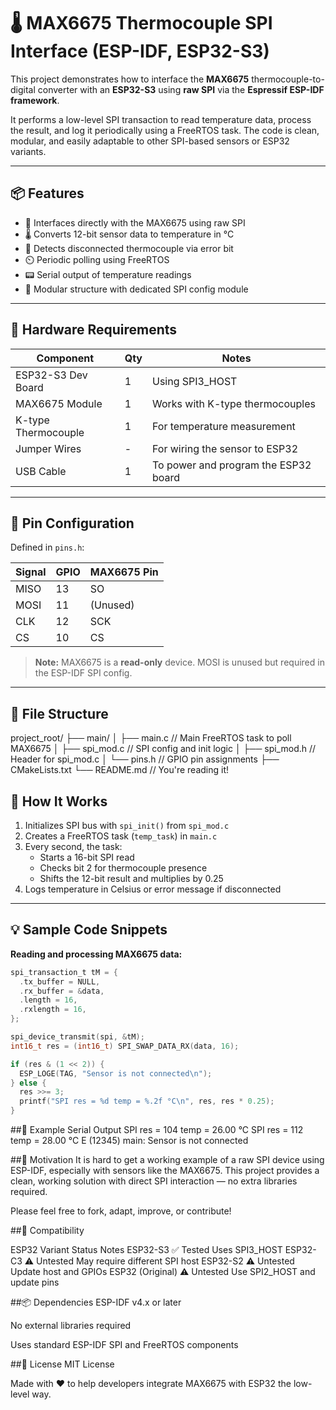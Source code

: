 # 🌡️ MAX6675 Thermocouple SPI Interface (ESP-IDF, ESP32-S3)

This project demonstrates how to interface the **MAX6675** thermocouple-to-digital converter with an **ESP32-S3** using **raw SPI** via the **Espressif ESP-IDF framework**.

It performs a low-level SPI transaction to read temperature data, process the result, and log it periodically using a FreeRTOS task. The code is clean, modular, and easily adaptable to other SPI-based sensors or ESP32 variants.

---

## 📦 Features

- 🔌 Interfaces directly with the MAX6675 using raw SPI
- 🌡️ Converts 12-bit sensor data to temperature in °C
- 🧠 Detects disconnected thermocouple via error bit
- ⏲️ Periodic polling using FreeRTOS
- 📟 Serial output of temperature readings
- 🧩 Modular structure with dedicated SPI config module

---

## 🧰 Hardware Requirements

| Component             | Qty | Notes                                   |
|-----------------------|-----|-----------------------------------------|
| ESP32-S3 Dev Board    | 1   | Using SPI3_HOST                         |
| MAX6675 Module        | 1   | Works with K-type thermocouples         |
| K-type Thermocouple   | 1   | For temperature measurement             |
| Jumper Wires          | -   | For wiring the sensor to ESP32          |
| USB Cable             | 1   | To power and program the ESP32 board    |

---

## 🔌 Pin Configuration

Defined in `pins.h`:

| Signal | GPIO | MAX6675 Pin |
|--------|------|-------------|
| MISO   | 13   | SO          |
| MOSI   | 11   | (Unused)    |
| CLK    | 12   | SCK         |
| CS     | 10   | CS          |

> **Note:** MAX6675 is a **read-only** device. MOSI is unused but required in the ESP-IDF SPI config.

---

## 📁 File Structure
project_root/ ├── main/ │ ├── main.c // Main FreeRTOS task to poll MAX6675 │ ├── spi_mod.c // SPI config and init logic │ ├── spi_mod.h // Header for spi_mod.c │ └── pins.h // GPIO pin assignments ├── CMakeLists.txt └── README.md // You're reading it!

## 🔧 How It Works

1. Initializes SPI bus with `spi_init()` from `spi_mod.c`
2. Creates a FreeRTOS task (`temp_task`) in `main.c`
3. Every second, the task:
   - Starts a 16-bit SPI read
   - Checks bit 2 for thermocouple presence
   - Shifts the 12-bit result and multiplies by 0.25
4. Logs temperature in Celsius or error message if disconnected

---

## 💡 Sample Code Snippets

**Reading and processing MAX6675 data:**

```c
spi_transaction_t tM = {
  .tx_buffer = NULL,
  .rx_buffer = &data,
  .length = 16,
  .rxlength = 16,
};

spi_device_transmit(spi, &tM);
int16_t res = (int16_t) SPI_SWAP_DATA_RX(data, 16);

if (res & (1 << 2)) {
  ESP_LOGE(TAG, "Sensor is not connected\n");
} else {
  res >>= 3;
  printf("SPI res = %d temp = %.2f °C\n", res, res * 0.25);
}
```


##🧪 Example Serial Output
SPI res = 104 temp = 26.00 °C
SPI res = 112 temp = 28.00 °C
E (12345) main: Sensor is not connected


##🎯 Motivation
It is hard to get a working example of a raw SPI device using ESP-IDF, especially with sensors like the MAX6675. This project provides a clean, working solution with direct SPI interaction — no extra libraries required.

Please feel free to fork, adapt, improve, or contribute!

##🔄 Compatibility

ESP32 Variant	Status	Notes
ESP32-S3	✅ Tested	Uses SPI3_HOST
ESP32-C3	⚠️ Untested	May require different SPI host
ESP32-S2	⚠️ Untested	Update host and GPIOs
ESP32 (Original)	⚠️ Untested	Use SPI2_HOST and update pins

##📦 Dependencies
ESP-IDF v4.x or later

No external libraries required

Uses standard ESP-IDF SPI and FreeRTOS components

##📜 License
MIT License

Made with ❤️ to help developers integrate MAX6675 with ESP32 the low-level way.


